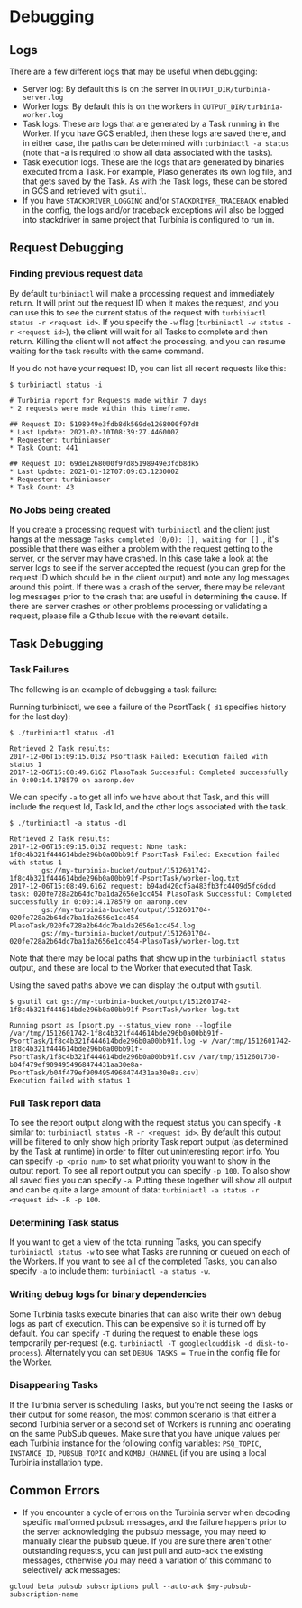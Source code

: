# Debugging

## Logs

There are a few different logs that may be useful when debugging:

*   Server log: By default this is on the server in 
    `OUTPUT_DIR/turbinia-server.log`
*   Worker logs: By default this is on the workers in
    `OUTPUT_DIR/turbinia-worker.log`
*   Task logs: These are logs that are generated by a Task running in the
    Worker. If you have GCS enabled, then these logs are saved there, and
    in either case, the paths can be determined with
    `turbiniactl -a status` (note that -a is required to show all data
    associated with the tasks).
*   Task execution logs. These are the logs that are generated by binaries
    executed from a Task. For example, Plaso generates its own log file, and
    that gets saved by the Task. As with the Task logs, these can be stored in
    GCS and retrieved with `gsutil`.
*   If you have `STACKDRIVER_LOGGING` and/or `STACKDRIVER_TRACEBACK` enabled
    in the config, the logs and/or traceback exceptions will also be logged into
    stackdriver in same project that Turbinia is configured to run in.

## Request Debugging

### Finding previous request data
By default `turbiniactl` will make a processing request and immediately return.
It will print out the request ID when it makes the request, and you can use this to
see the current status of the request with `turbiniactl status -r <request id>`.  If
you specify the `-w` flag (`turbiniactl -w status -r <request id>`), the client will
wait for all Tasks to complete and then return.  Killing the client will not affect
the processing, and you can resume waiting for the task results with the same command.

If you do not have your request ID, you can list all recent requests like this:
```
$ turbiniactl status -i

# Turbinia report for Requests made within 7 days
* 2 requests were made within this timeframe.

## Request ID: 5198949e3fdb8dk569de1268000f97d8
* Last Update: 2021-02-10T08:39:27.446000Z
* Requester: turbiniauser
* Task Count: 441

## Request ID: 69de1268000f97d85198949e3fdb8dk5
* Last Update: 2021-01-12T07:09:03.123000Z
* Requester: turbiniauser
* Task Count: 43
```

### No Jobs being created

If you create a processing request with `turbiniactl` and the client just
hangs at the message `Tasks completed (0/0): [], waiting for [].`, it's
possible that there was either a problem with the request getting to the
server, or the server may have crashed. In this case take a look at the
server logs to see if the server accepted the request (you can grep for
the request ID which should be in the client output) and note any log
messages around this point.  If there was a crash of the server, there may
be relevant log messages prior to the crash that are useful in determining
the cause.  If there are server crashes or other problems processing or
validating a request, please file a Github Issue with the relevant details.

## Task Debugging

### Task Failures

The following is an example of debugging a task failure:

Running turbiniactl, we see a failure of the PsortTask (`-d1` specifies history
for the last day):

```
$ ./turbiniactl status -d1

Retrieved 2 Task results:
2017-12-06T15:09:15.013Z PsortTask Failed: Execution failed with status 1
2017-12-06T15:08:49.616Z PlasoTask Successful: Completed successfully in 0:00:14.178579 on aaronp.dev
```

We can specify `-a` to get all info we have about that Task, and this
will include the request Id, Task Id, and the other logs associated with
the task.

```
$ ./turbiniactl -a status -d1

Retrieved 2 Task results:
2017-12-06T15:09:15.013Z request: None task: 1f8c4b321f444614bde296b0a00bb91f PsortTask Failed: Execution failed with status 1
        gs://my-turbinia-bucket/output/1512601742-1f8c4b321f444614bde296b0a00bb91f-PsortTask/worker-log.txt
2017-12-06T15:08:49.616Z request: b94ad420cf5a483fb3fc4409d5fc6dcd task: 020fe728a2b64dc7ba1da2656e1cc454 PlasoTask Successful: Completed successfully in 0:00:14.178579 on aaronp.dev
        gs://my-turbinia-bucket/output/1512601704-020fe728a2b64dc7ba1da2656e1cc454-PlasoTask/020fe728a2b64dc7ba1da2656e1cc454.log
        gs://my-turbinia-bucket/output/1512601704-020fe728a2b64dc7ba1da2656e1cc454-PlasoTask/worker-log.txt
```

Note that there may be local paths that show up in the
`turbiniactl status` output, and these are local to the Worker that
executed that Task.

Using the saved paths above we can display the output with `gsutil`.

```
$ gsutil cat gs://my-turbinia-bucket/output/1512601742-1f8c4b321f444614bde296b0a00bb91f-PsortTask/worker-log.txt

Running psort as [psort.py --status_view none --logfile /var/tmp/1512601742-1f8c4b321f444614bde296b0a00bb91f-PsortTask/1f8c4b321f444614bde296b0a00bb91f.log -w /var/tmp/1512601742-1f8c4b321f444614bde296b0a00bb91f-PsortTask/1f8c4b321f444614bde296b0a00bb91f.csv /var/tmp/1512601730-b04f479ef9094954968474431aa30e8a-PsortTask/b04f479ef9094954968474431aa30e8a.csv]
Execution failed with status 1
```

### Full Task report data
To see the report output along with the request status you can specify
`-R` similar to: `turbiniactl status -R -r <request id>`.  By default
this output will be filtered to only show high priority Task report
output (as determined by the Task at runtime) in order to filter out
uninteresting report info.  You can specify `-p <prio num>` to set
what priority you want to show in the output report.  To see all report
output you can specify `-p 100`.  To also show all saved files you can
specify `-a`.  Putting these together will show all output and can be
quite a large amount of data: `turbiniactl -a status -r <request id> -R -p 100`.

### Determining Task status
If you want to get a view of the total running Tasks, you can specify
`turbiniactl status -w` to see what Tasks are running or queued on
each of the Workers.  If you want to see all of the completed Tasks,
you can also specify `-a` to include them: `turbiniactl -a status -w`.


### Writing debug logs for binary dependencies
Some Turbinia tasks execute binaries that can also write their own
debug logs as part of execution.  This can be expensive so it is
turned off by default.  You can specify `-T` during the request
to enable these logs temporarily per-request  (e.g.
`turbiniactl -T googleclouddisk -d disk-to-process`). Alternately
you can set `DEBUG_TASKS = True` in the config file for the Worker.

### Disappearing Tasks

If the Turbinia server is scheduling Tasks, but you're not seeing the
Tasks or their output for some reason, the most common scenario is that
either a second Turbinia server or a second set of Workers is running
and operating on the same PubSub queues.  Make sure that you have unique
values per each Turbinia instance for the following config variables:
`PSQ_TOPIC`, `INSTANCE_ID`, `PUBSUB_TOPIC` and `KOMBU_CHANNEL` (if you
are using a local Turbinia installation type.

## Common Errors

*   If you encounter a cycle of errors on the Turbinia server when decoding
    specific malformed pubsub messages, and the failure happens prior to the
    server acknowledging the pubsub message, you may need to manually clear the
    pubsub queue. If you are sure there aren't other outstanding requests, you
    can just pull and auto-ack the existing messages, otherwise you may need a
    variation of this command to selectively ack messages:

```
gcloud beta pubsub subscriptions pull --auto-ack $my-pubsub-subscription-name
```
